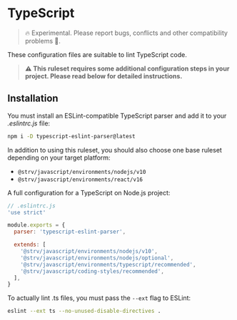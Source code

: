 # TypeScript

> 🔥 Experimental. Please report bugs, conflicts and other compatibility problems 🙏.

These configuration files are suitable to lint TypeScript code.

> **⚠️ This ruleset requires some additional configuration steps in your project. Please read below for detailed instructions.**

## Installation

You must install an ESLint-compatible TypeScript parser and add it to your _.eslintrc.js_ file:

```sh
npm i -D typescript-eslint-parser@latest
```

In addition to using this ruleset, you should also choose one base ruleset depending on your target platform:

- `@strv/javascript/environments/nodejs/v10`
- `@strv/javascript/environments/react/v16`

A full configuration for a TypeScript on Node.js project:

```js
// .eslintrc.js
'use strict'

module.exports = {
  parser: 'typescript-eslint-parser',

  extends: [
    '@strv/javascript/environments/nodejs/v10',
    '@strv/javascript/environments/nodejs/optional',
    '@strv/javascript/environments/typescript/recommended',
    '@strv/javascript/coding-styles/recommended',
  ],
}
```

To actually lint .ts files, you must pass the `--ext` flag to ESLint:

```sh
eslint --ext ts --no-unused-disable-directives .
```
